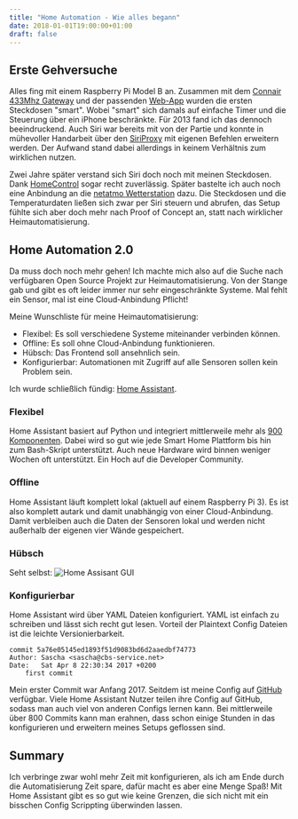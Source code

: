 ```yaml
---
title: "Home Automation - Wie alles begann"
date: 2018-01-01T19:00:00+01:00
draft: false
---
```


## Erste Gehversuche

Alles fing mit einem Raspberry Pi Model B an. Zusammen mit dem [Connair 433Mhz Gateway](http://wiki.simple-solutions.de/de/products/Conn_Air) und der passenden [Web-App](http://l3x.de/connair/) wurden die ersten Steckdosen "smart". Wobei "smart" sich damals auf einfache Timer und die Steuerung über ein iPhone beschränkte. Für 2013 fand ich das dennoch beeindruckend. Auch Siri war bereits mit von der Partie und konnte in mühevoller Handarbeit über den [SiriProxy](https://github.com/plamoni/SiriProxy) mit eigenen Befehlen erweitern werden. Der Aufwand stand dabei allerdings in keinem Verhältnis zum wirklichen nutzen.

Zwei Jahre später verstand sich Siri doch noch mit meinen Steckdosen. Dank [HomeControl](https://github.com/brutella/hc) sogar recht zuverlässig. Später bastelte ich auch noch eine Anbindung an die [netatmo Wetterstation](https://www.netatmo.com/en-US/product/weather/) dazu. Die Steckdosen und die Temperaturdaten ließen sich zwar per Siri steuern und abrufen, das Setup fühlte sich aber doch mehr nach Proof of Concept an, statt nach wirklicher Heimautomatisierung.

## Home Automation 2.0

Da muss doch noch mehr gehen! Ich machte mich also auf die Suche nach verfügbaren Open Source Projekt zur Heimautomatisierung. Von der Stange gab und gibt es oft leider immer nur sehr eingeschränkte Systeme. Mal fehlt ein Sensor, mal ist eine Cloud-Anbindung Pflicht! 

Meine Wunschliste für meine Heimautomatisierung:

* Flexibel: Es soll verschiedene Systeme miteinander verbinden können. 
* Offline: Es soll ohne Cloud-Anbindung funktionieren. 
* Hübsch: Das Frontend soll ansehnlich sein.
* Konfigurierbar: Automationen mit Zugriff auf alle Sensoren sollen kein Problem sein.

Ich wurde schließlich fündig: [Home Assistant](https://home-assistant.io). 

### Flexibel

Home Assistant basiert auf Python und integriert mittlerweile mehr als [900 Komponenten](https://home-assistant.io/components/). Dabei wird so gut wie jede Smart Home Plattform bis hin zum Bash-Skript unterstützt. Auch neue Hardware wird binnen weniger Wochen oft unterstützt. Ein Hoch auf die Developer Community. 

### Offline

Home Assistant läuft komplett lokal (aktuell auf einem Raspberry Pi 3). Es ist also komplett autark und damit unabhängig von einer Cloud-Anbindung. Damit verbleiben auch die Daten der Sensoren lokal und werden nicht außerhalb der eigenen vier Wände gespeichert. 

### Hübsch
Seht selbst:
![Home Assisant GUI](/img/home_assistant_frontend.png)

### Konfigurierbar

Home Assistant wird über YAML Dateien konfiguriert. YAML ist einfach zu schreiben und lässt sich recht gut lesen. Vorteil der Plaintext Config Dateien ist die leichte Versionierbarkeit. 

```
commit 5a76e05145ed1893f51d9083bd6d2aaedbf74773
Author: Sascha <sascha@cbs-service.net>
Date:   Sat Apr 8 22:30:34 2017 +0200
    first commit
```

Mein erster Commit war Anfang 2017. Seitdem ist meine Config auf [GitHub](https://github.com/TribuneX/home_assistant) verfügbar. Viele Home Assistant Nutzer teilen ihre Config auf GitHub, sodass man auch viel von anderen Configs lernen kann. Bei mittlerweile über 800 Commits kann man erahnen, dass schon einige Stunden in das konfigurieren und erweitern meines Setups geflossen sind. 

## Summary
Ich verbringe zwar wohl mehr Zeit mit konfigurieren, als ich am Ende durch die Automatisierung Zeit spare, dafür macht es aber eine Menge Spaß! Mit Home Assistant gibt es so gut wie keine Grenzen, die sich nicht mit ein bisschen Config Scrippting überwinden lassen. 
